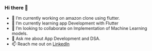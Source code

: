 ### Hi there 👋
<!--
**me-vivu/me-vivu** is a ✨ _special_ ✨ repository because its `README.md` (this file) appears on your GitHub profile.

Here are some ideas to get you started:

-->
- 🔭 I’m currently working on amazon clone using flutter.
- 🌱 I’m currently learning app Development with Flutter
- 👯 I’m looking to collaborate on Implementation of Machine Learning models.
- 💬 Ask me about App Development and DSA.
- 📫 Reach me out on [LinkedIn](https://www.linkedin.com/in/vivek-ranjan-b33769229)
<!-- - 🤔 I’m looking for help with ... -->
<!-- - 😄 Pronouns: ...
- ⚡ Fun fact: ... -->
